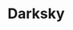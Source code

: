 ---
blog: https://blog.darksky.net/
github: darkskyapp
logohandle: darksky
sort: darksky
title: Darksky
twitter: darkskyapp
website: https://darksky.net/
---
